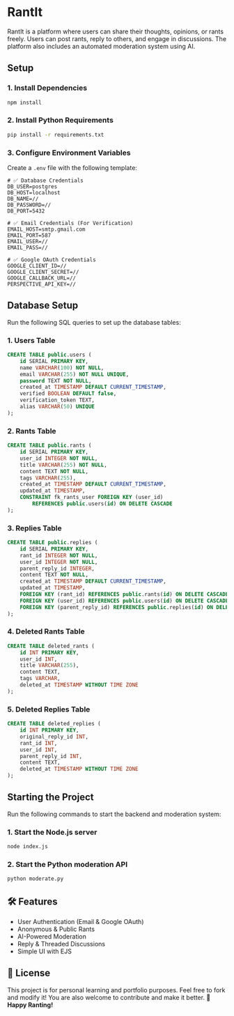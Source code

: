 # RantIt

RantIt is a platform where users can share their thoughts, opinions, or rants freely. Users can post rants, reply to others, and engage in discussions. The platform also includes an automated moderation system using AI.

## Setup

### 1. Install Dependencies
```sh
npm install
```

### 2. Install Python Requirements
```sh
pip install -r requirements.txt
```

### 3. Configure Environment Variables
Create a `.env` file with the following template:

```env
# ✅ Database Credentials
DB_USER=postgres
DB_HOST=localhost
DB_NAME=// 
DB_PASSWORD=// 
DB_PORT=5432

# ✅ Email Credentials (For Verification)
EMAIL_HOST=smtp.gmail.com
EMAIL_PORT=587
EMAIL_USER=// 
EMAIL_PASS=// 

# ✅ Google OAuth Credentials
GOOGLE_CLIENT_ID=// 
GOOGLE_CLIENT_SECRET=// 
GOOGLE_CALLBACK_URL=// 
PERSPECTIVE_API_KEY=// 
```

## Database Setup
Run the following SQL queries to set up the database tables:

### 1. Users Table
```sql
CREATE TABLE public.users (
    id SERIAL PRIMARY KEY,
    name VARCHAR(100) NOT NULL,
    email VARCHAR(255) NOT NULL UNIQUE,
    password TEXT NOT NULL,
    created_at TIMESTAMP DEFAULT CURRENT_TIMESTAMP,
    verified BOOLEAN DEFAULT false,
    verification_token TEXT,
    alias VARCHAR(50) UNIQUE
);
```

### 2. Rants Table
```sql
CREATE TABLE public.rants (
    id SERIAL PRIMARY KEY,
    user_id INTEGER NOT NULL,
    title VARCHAR(255) NOT NULL,
    content TEXT NOT NULL,
    tags VARCHAR(255),
    created_at TIMESTAMP DEFAULT CURRENT_TIMESTAMP,
    updated_at TIMESTAMP,
    CONSTRAINT fk_rants_user FOREIGN KEY (user_id) 
        REFERENCES public.users(id) ON DELETE CASCADE
);
```

### 3. Replies Table
```sql
CREATE TABLE public.replies (
    id SERIAL PRIMARY KEY,
    rant_id INTEGER NOT NULL,
    user_id INTEGER NOT NULL,
    parent_reply_id INTEGER,
    content TEXT NOT NULL,
    created_at TIMESTAMP DEFAULT CURRENT_TIMESTAMP,
    updated_at TIMESTAMP,
    FOREIGN KEY (rant_id) REFERENCES public.rants(id) ON DELETE CASCADE,
    FOREIGN KEY (user_id) REFERENCES public.users(id) ON DELETE CASCADE,
    FOREIGN KEY (parent_reply_id) REFERENCES public.replies(id) ON DELETE CASCADE
);
```

### 4. Deleted Rants Table
```sql
CREATE TABLE deleted_rants (
    id INT PRIMARY KEY,
    user_id INT,
    title VARCHAR(255),
    content TEXT,
    tags VARCHAR,
    deleted_at TIMESTAMP WITHOUT TIME ZONE
);
```

### 5. Deleted Replies Table
```sql
CREATE TABLE deleted_replies (
    id INT PRIMARY KEY,
    original_reply_id INT,
    rant_id INT,
    user_id INT,
    parent_reply_id INT,
    content TEXT,
    deleted_at TIMESTAMP WITHOUT TIME ZONE
);
```

## Starting the Project

Run the following commands to start the backend and moderation system:

### 1. Start the Node.js server
```sh
node index.js
```

### 2. Start the Python moderation API
```sh
python moderate.py
```

## 🛠️ Features

- User Authentication (Email & Google OAuth)
- Anonymous & Public Rants
- AI-Powered Moderation
- Reply & Threaded Discussions
- Simple UI with EJS

## 📜 License

This project is for personal learning and portfolio purposes. Feel free to fork and modify it! You are also welcome to contribute and make it better. 🚀 **Happy Ranting!**
